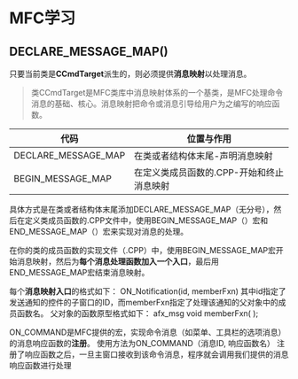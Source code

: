 # MFC学习

## DECLARE_MESSAGE_MAP()

只要当前类是**CCmdTarget**派生的，则必须提供**消息映射**以处理消息。
> 类CCmdTarget是MFC类库中消息映射体系的一个基类，是MFC处理命令消息的基础、核心。消息映射把命令或消息引导给用户为之编写的响应函数。

代码|位置与作用
---|---
DECLARE_MESSAGE_MAP|在类或者结构体末尾-声明消息映射
BEGIN_MESSAGE_MAP|在定义类成员函数的.CPP-开始和终止消息映射

具体方式是在类或者结构体末尾添加DECLARE_MESSAGE_MAP（无分号），然后在定义类成员函数的.CPP文件中，使用BEGIN_MESSAGE_MAP（）宏和 END_MESSAGE_MAP（）宏来实现对消息的处理。

在你的类的成员函数的实现文件（.CPP）中，使用BEGIN_MESSAGE_MAP宏开始消息映射，然后为**每个消息处理函数加入一个入口**，最后用END_MESSAGE_MAP宏结束消息映射。

每个**消息映射入口**的格式如下：
ON_Notification(id, memberFxn)
其中id指定了发送通知的控件的子窗口的ID，而memberFxn指定了处理该通知的父对象中的成员函数名。
父对象的函数原型格式如下：
afx_msg void memberFxn( );


ON_COMMAND是MFC提供的宏，实现命令消息（如菜单、工具栏的选项消息）的消息响应函数的**注册**。
使用方法为ON_COMMAND（消息ID, 响应函数名）
注册了响应函数之后，一旦主窗口接收到该命令消息，程序就会调用我们提供的消息响应函数进行处理